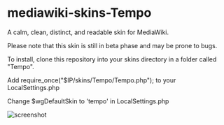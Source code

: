 # mediawiki-skins-Tempo
A calm, clean, distinct, and readable skin for MediaWiki.

Please note that this skin is still in beta phase and may be prone to bugs.

To install, clone this repository into your skins directory in a folder called "Tempo".

Add require_once("$IP/skins/Tempo/Tempo.php"); to your LocalSettings.php

Change $wgDefaultSkin to 'tempo' in LocalSettings.php

![screenshot](http://img.lojjikbraughler.com/tempo2.png)

